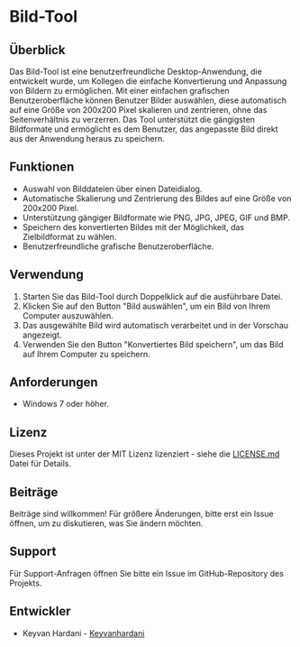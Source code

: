 # Bild-Tool

## Überblick

Das Bild-Tool ist eine benutzerfreundliche Desktop-Anwendung, die entwickelt wurde, um Kollegen die einfache Konvertierung und Anpassung von Bildern zu ermöglichen. Mit einer einfachen grafischen Benutzeroberfläche können Benutzer Bilder auswählen, diese automatisch auf eine Größe von 200x200 Pixel skalieren und zentrieren, ohne das Seitenverhältnis zu verzerren. Das Tool unterstützt die gängigsten Bildformate und ermöglicht es dem Benutzer, das angepasste Bild direkt aus der Anwendung heraus zu speichern.

## Funktionen

- Auswahl von Bilddateien über einen Dateidialog.
- Automatische Skalierung und Zentrierung des Bildes auf eine Größe von 200x200 Pixel.
- Unterstützung gängiger Bildformate wie PNG, JPG, JPEG, GIF und BMP.
- Speichern des konvertierten Bildes mit der Möglichkeit, das Zielbildformat zu wählen.
- Benutzerfreundliche grafische Benutzeroberfläche.

## Verwendung

1. Starten Sie das Bild-Tool durch Doppelklick auf die ausführbare Datei.
2. Klicken Sie auf den Button "Bild auswählen", um ein Bild von Ihrem Computer auszuwählen.
3. Das ausgewählte Bild wird automatisch verarbeitet und in der Vorschau angezeigt.
4. Verwenden Sie den Button "Konvertiertes Bild speichern", um das Bild auf Ihrem Computer zu speichern.

## Anforderungen

- Windows 7 oder höher.

## Lizenz

Dieses Projekt ist unter der MIT Lizenz lizenziert - siehe die [LICENSE.md](LICENSE) Datei für Details.

## Beiträge

Beiträge sind willkommen! Für größere Änderungen, bitte erst ein Issue öffnen, um zu diskutieren, was Sie ändern möchten.

## Support

Für Support-Anfragen öffnen Sie bitte ein Issue im GitHub-Repository des Projekts.

## Entwickler

- Keyvan Hardani - [Keyvanhardani](https://github.com/Keyvanhardani)

